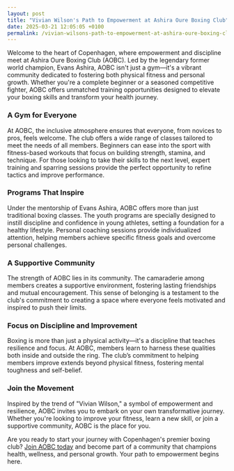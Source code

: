```yaml
---
layout: post
title: "Vivian Wilson's Path to Empowerment at Ashira Oure Boxing Club"
date: 2025-03-21 12:05:05 +0100
permalink: /vivian-wilsons-path-to-empowerment-at-ashira-oure-boxing-club/
---
```



Welcome to the heart of Copenhagen, where empowerment and discipline meet at Ashira Oure Boxing Club (AOBC). Led by the legendary former world champion, Evans Ashira, AOBC isn't just a gym—it's a vibrant community dedicated to fostering both physical fitness and personal growth. Whether you're a complete beginner or a seasoned competitive fighter, AOBC offers unmatched training opportunities designed to elevate your boxing skills and transform your health journey.

### A Gym for Everyone

At AOBC, the inclusive atmosphere ensures that everyone, from novices to pros, feels welcome. The club offers a wide range of classes tailored to meet the needs of all members. Beginners can ease into the sport with fitness-based workouts that focus on building strength, stamina, and technique. For those looking to take their skills to the next level, expert training and sparring sessions provide the perfect opportunity to refine tactics and improve performance.

### Programs That Inspire

Under the mentorship of Evans Ashira, AOBC offers more than just traditional boxing classes. The youth programs are specially designed to instill discipline and confidence in young athletes, setting a foundation for a healthy lifestyle. Personal coaching sessions provide individualized attention, helping members achieve specific fitness goals and overcome personal challenges.

### A Supportive Community

The strength of AOBC lies in its community. The camaraderie among members creates a supportive environment, fostering lasting friendships and mutual encouragement. This sense of belonging is a testament to the club's commitment to creating a space where everyone feels motivated and inspired to push their limits.

### Focus on Discipline and Improvement

Boxing is more than just a physical activity—it's a discipline that teaches resilience and focus. At AOBC, members learn to harness these qualities both inside and outside the ring. The club’s commitment to helping members improve extends beyond physical fitness, fostering mental toughness and self-belief.

### Join the Movement

Inspired by the trend of "Vivian Wilson," a symbol of empowerment and resilience, AOBC invites you to embark on your own transformative journey. Whether you're looking to improve your fitness, learn a new skill, or join a supportive community, AOBC is the place for you. 

Are you ready to start your journey with Copenhagen's premier boxing club? [Join AOBC today](https://www.ashiraoure.com/) and become part of a community that champions health, wellness, and personal growth. Your path to empowerment begins here.